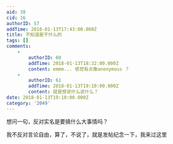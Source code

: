 ```yaml
---
aid: 38
cid: 16
authorID: 57
addTime: 2018-01-13T17:43:00.000Z
title: 不知道是干什么的
tags: []
comments:
    -
        authorID: 60
        addTime: 2018-01-13T18:32:00.000Z
        content: emmm... 感觉有点像anonymous ？
    -
        authorID: 61
        addTime: 2018-01-13T19:10:00.000Z
        content: 就是想说什么说什么？
date: 2018-01-13T19:10:00.000Z
category: '2049'
---
```


想问一句，反对实名是要搞什么大事情吗？

我不反对言论自由，算了，不说了，就是发帖纪念一下，我来过这里
